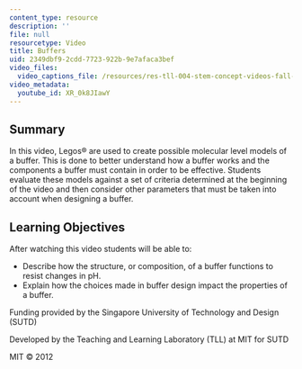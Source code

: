 ```yaml
---
content_type: resource
description: ''
file: null
resourcetype: Video
title: Buffers
uid: 2349dbf9-2cdd-7723-922b-9e7afaca3bef
video_files:
  video_captions_file: /resources/res-tll-004-stem-concept-videos-fall-2013/videos/structure-function-properties/buffers/XR_0k8JIawY.vtt
video_metadata:
  youtube_id: XR_0k8JIawY
---
```


Summary
-------

In this video, Legos® are used to create possible molecular level models of a buffer. This is done to better understand how a buffer works and the components a buffer must contain in order to be effective. Students evaluate these models against a set of criteria determined at the beginning of the video and then consider other parameters that must be taken into account when designing a buffer.

Learning Objectives
-------------------

After watching this video students will be able to:

*   Describe how the structure, or composition, of a buffer functions to resist changes in pH.
*   Explain how the choices made in buffer design impact the properties of a buffer.

Funding provided by the Singapore University of Technology and Design (SUTD)

Developed by the Teaching and Learning Laboratory (TLL) at MIT for SUTD

MIT © 2012